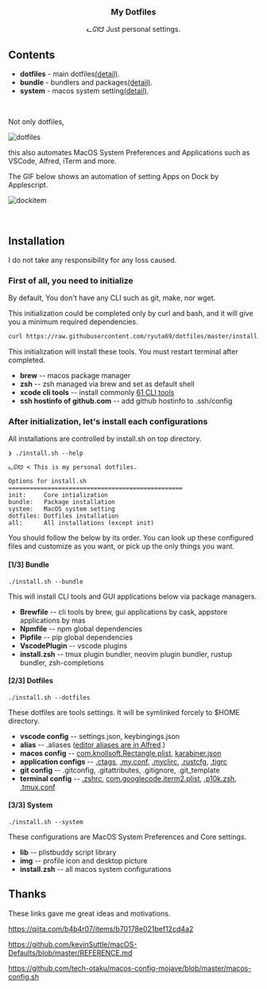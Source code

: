 <h3 align="center">My Dotfiles</h3>
<p align="center">ᓚᘏᗢ Just personal settings.</p>

## Contents

* **dotfiles** - main dotfiles[(detail)](#user-content-23-dotfiles).
* **bundle** - bundlers and packages[(detail)](#user-content-13-bundle).
* **system** - macos system setting[(detail)](#user-content-33-system).

<br />

Not only dotfiles,

<img alt="dotfiles" src="https://user-images.githubusercontent.com/41639488/76955071-d9c5a700-6954-11ea-818c-19be19be1468.png">

this also automates MacOS System Preferences and Applications such as VSCode, Alfred, iTerm and more.

The GIF below shows an automation of setting Apps on Dock by Applescript.

![dockitem](https://user-images.githubusercontent.com/41639488/76949300-a92d3f80-694b-11ea-9af9-22dba8f3a2c8.gif)

<br />

## Installation
I do not take any responsibility for any loss caused.

### First of all, you need to initialize
By default, You don't have any CLI such as git, make, nor wget.

This initialization could be completed only by curl and bash, and it will give you a minimum required dependencies.

```bash
curl https://raw.githubusercontent.com/ryuta69/dotfiles/master/install.sh | /bin/bash -s -- --init
```

This initialization will install these tools. You must restart terminal after completed.

* **brew** -- macos package manager
* **zsh** -- zsh managed via brew and set as default shell
* **xcode cli tools** -- install commonly [61 CLI tools](https://osxdaily.com/2014/02/12/install-command-line-tools-mac-os-x/)
* **ssh hostinfo of github.com** -- add github hostinfo to .ssh/config

### After initialization, let's install each configurations
All installations are controlled by install.sh on top directory.

```
❯ ./install.sh --help

ᓚᘏᗢ < This is my personal dotfiles.

Options for install.sh
=================================================
init:     Core intialization
bundle:   Package installation
system:   MacOS system setting
dotfiles: Dotfiles installation
all:      All installations (except init)
```

You should follow the below by its order. You can look up these configured files and customize as you want, or pick up the only things you want.

#### [1/3] Bundle
```
./install.sh --bundle
```
This will install CLI tools and GUI applications below via package managers.

* **Brewfile** -- cli tools by brew, gui applications by cask, appstore applications by mas
* **Npmfile** -- npm global dependencies
* **Pipfile** -- pip global dependencies
* **VscodePlugin** -- vscode plugins
* **install.zsh** -- tmux plugin bundler, neovim plugin bundler, rustup bundler, zsh-completions

#### [2/3] Dotfiles
```
./install.sh --dotfiles
```
These dotfiles are tools settings. It will be symlinked forcely to $HOME directory.

* **vscode config** -- settings.json, keybingings.json
* **alias** -- .aliases ([editor aliases are in Alfred](https://github.com/ryuta69/dotfiles/tree/master/dotfiles/Alfred.alfredpreferences/snippets).)
* **macos config** -- [com.knollsoft.Rectangle.plist](https://github.com/rxhanson/Rectangle), [karabiner.json](https://github.com/pqrs-org/Karabiner-Elements)
* **application configs** -- [.ctags](https://github.com/universal-ctags/ctags), [.my.conf](https://github.com/mysql), [.myclirc](https://github.com/dbcli/mycli), [.rustcfg](https://github.com/rust-lang/rust), [.tigrc](https://github.com/jonas/tig)
* **git config** -- .gitconfig, .gitattributes, .gitignore, .git_template
* **terminal config** -- [.zshrc](https://github.com/zsh-users/zsh), [com.googlecode.iterm2.plist](https://github.com/gnachman/iTerm2), [.p10k.zsh](https://github.com/romkatv/powerlevel10k), [.tmux.conf](https://github.com/tmux/tmux)

#### [3/3] System
```
./install.sh --system
```
These configurations are MacOS System Preferences and Core settings.

* **lib** -- plistbuddy script library
* **img** -- profile icon and desktop picture
* **install.zsh** -- all macos system configurations

## Thanks
These links gave me great ideas and motivations.

https://qiita.com/b4b4r07/items/b70178e021bef12cd4a2

https://github.com/kevinSuttle/macOS-Defaults/blob/master/REFERENCE.md

https://github.com/tech-otaku/macos-config-mojave/blob/master/macos-config.sh

